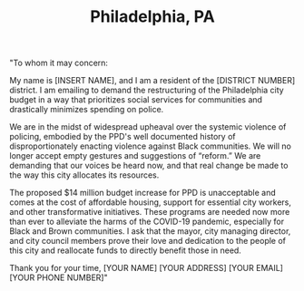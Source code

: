 ---
title: Philadelphia, PA
permalink: "/philadelphia"
name: Letter to Mayor and Council Members
state: PA
city: Philadelphia
layout: email
recipients:
- Cindy.Bass@Phila.gov
- Kendra.Brooks@phila.gov
- Kenyatta.Johnson@Phila.gov
- Helen.Gym@phila.gov
- Jamie.Gauthier@phila.gov
- Maria.Q.Sanchez@phila.gov
- Derek.Green@phila.gov
- Katherine.Gilmore.Richardson@phila.gov
- Allan.Domb@Phila.gov
- Cherelle.Parker@Phila.gov
- Isaiah.Thomas@phila.gov
- Darrell.Clarke@phila.gov
- David.Oh@Phila.gov
- Brian.Oneill@phila.gov
- Mark.squilla@phila.gov
- Brian.Abernathy@phila.gov
- James.Kenney@phila.gov
- Bobby.Henon@phila.gov
- Curtis.Jones@phila.gov
subject: Philadelphia demands a People's Budget
body: |
    "To whom it may concern: 

    My name is [INSERT NAME], and I am a resident of the [DISTRICT NUMBER] district. I am emailing to demand the restructuring of the Philadelphia city budget in a way that prioritizes social services for communities and drastically minimizes spending on police. 

    We are in the midst of widespread upheaval over the systemic violence of policing, embodied by the PPD's well documented history of disproportionately enacting violence against Black communities. We will no longer accept empty gestures and suggestions of “reform.” We are demanding that our voices be heard now, and that real change be made to the way this city allocates its resources.

    The proposed $14 million budget increase for PPD is unacceptable and comes at the cost of affordable housing, support for essential city workers, and other transformative initiatives. These programs are needed now more than ever to alleviate the harms of the COVID-19 pandemic, especially for Black and Brown communities. I ask that the mayor, city managing director, and city council members prove their love and dedication to the people of this city and reallocate funds to directly benefit those in need.

    Thank you for your time, 
    [YOUR NAME]
    [YOUR ADDRESS]
    [YOUR EMAIL]
    [YOUR PHONE NUMBER]"
---